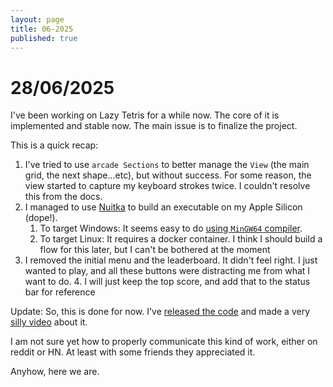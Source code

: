 ```yaml
---
layout: page
title: 06-2025
published: true
---
```


# 28/06/2025

I've been working on Lazy Tetris for a while now. The core of it is implemented and stable now. The main issue is to finalize the project.

This is a quick recap:
1. I've tried to use `arcade Sections` to better manage the `View` (the main grid, the next shape...etc), but without success. For some reason, the view started to capture my keyboard strokes twice. I couldn't resolve this from the docs.
2. I managed to use [Nuitka](https://nuitka.net/) to build an executable on my Apple Silicon (dope!). 
   1. To target Windows: It seems easy to do [using `MinGW64` compiler](https://nuitka.net/user-documentation/user-manual.html).
   2. To target Linux: It requires a docker container. I think I should build a flow for this later, but I can't be bothered at the moment
3. I removed the initial menu and the leaderboard. It didn't feel right. I just wanted to play, and all these buttons were distracting me from what I want to do.
   4. I will just keep the top score, and add that to the status bar for reference

Update:
So, this is done for now. I've [released the code](https://github.com/osm3000/Lazy-Tetris) and made a very [silly video](https://github.com/osm3000/Lazy-Tetris) about it.

I am not sure yet how to properly communicate this kind of work, either on reddit or HN. At least with some friends they appreciated it.

Anyhow, here we are.